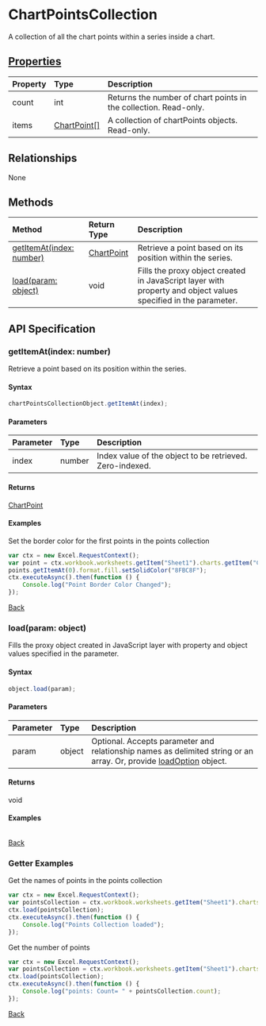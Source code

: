 # ChartPointsCollection

A collection of all the chart points within a series inside a chart.

## [Properties](#getter-examples)
| Property	   | Type	|Description
|:---------------|:--------|:----------|
|count|int|Returns the number of chart points in the collection. Read-only.|
|items|[ChartPoint[]](chartpoint.md)|A collection of chartPoints objects. Read-only.|

## Relationships
None


## Methods

| Method		   | Return Type	|Description|
|:---------------|:--------|:----------|
|[getItemAt(index: number)](#getitematindex-number)|[ChartPoint](chartpoint.md)|Retrieve a point based on its position within the series.|
|[load(param: object)](#loadparam-object)|void|Fills the proxy object created in JavaScript layer with property and object values specified in the parameter.|

## API Specification

### getItemAt(index: number)
Retrieve a point based on its position within the series.

#### Syntax
```js
chartPointsCollectionObject.getItemAt(index);
```

#### Parameters
| Parameter	   | Type	|Description|
|:---------------|:--------|:----------|
|index|number|Index value of the object to be retrieved. Zero-indexed.|

#### Returns
[ChartPoint](chartpoint.md)

#### Examples
Set the border color for the first points in the points collection

```js
var ctx = new Excel.RequestContext();
var point = ctx.workbook.worksheets.getItem("Sheet1").charts.getItem("Chart1").series.getItemAt(0).points;
points.getItemAt(0).format.fill.setSolidColor("8FBC8F");
ctx.executeAsync().then(function () {
	Console.log("Point Border Color Changed");
});
```
[Back](#methods)

### load(param: object)
Fills the proxy object created in JavaScript layer with property and object values specified in the parameter.

#### Syntax
```js
object.load(param);
```

#### Parameters
| Parameter	   | Type	|Description|
|:---------------|:--------|:----------|
|param|object|Optional. Accepts parameter and relationship names as delimited string or an array. Or, provide [loadOption](loadoption.md) object.|

#### Returns
void

#### Examples
```js

```

[Back](#methods)

### Getter Examples

Get the names of points in the points collection
```js
var ctx = new Excel.RequestContext();
var pointsCollection = ctx.workbook.worksheets.getItem("Sheet1").charts.getItem("Chart1").points;
ctx.load(pointsCollection);
ctx.executeAsync().then(function () {
	Console.log("Points Collection loaded");
});
```

Get the number of points

```js
var ctx = new Excel.RequestContext();
var pointsCollection = ctx.workbook.worksheets.getItem("Sheet1").charts.getItem("Chart1").points;
ctx.load(pointsCollection);
ctx.executeAsync().then(function () {
	Console.log("points: Count= " + pointsCollection.count);
});

```

[Back](#properties)
